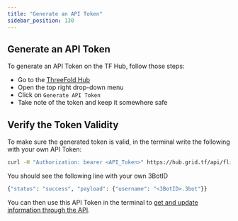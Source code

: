 ```yaml
---
title: "Generate an API Token"
sidebar_position: 130
---
```




## Generate an API Token

To generate an API Token on the TF Hub, follow those steps:

* Go to the [ThreeFold Hub](https://hub.grid.tf/)
* Open the top right drop-down menu
* Click on `Generate API Token`
* Take note of the token and keep it somewhere safe

## Verify the Token Validity

To make sure the generated token is valid, in the terminal write the following with your own API Token:

```bash
curl -H "Authorization: bearer <API_Token>" https://hub.grid.tf/api/flist/me
```

You should see the following line with your own 3BotID

```bash
{"status": "success", "payload": {"username": "<3BotID>.3bot"}}
```

You can then use this API Token in the terminal to [get and update information through the API](./zos_hub.md#get-and-update-information-through-the-api).